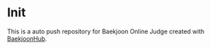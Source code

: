 # Init
This is a auto push repository for Baekjoon Online Judge created with [BaekjoonHub](https://github.com/BaekjoonHub/BaekjoonHub).
